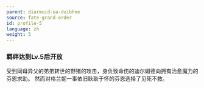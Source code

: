 ```yaml
---
parent: diarmuid-ua-duibhne
source: fate-grand-order
id: profile-5
language: zh
weight: 5
---
```


### 羁绊达到Lv.5后开放

受到同母异父的弟弟转世的野猪的攻击，身负致命伤的迪尔姆德向拥有治愈魔力的芬恩求助。
然而对格兰妮一事依旧耿耿于怀的芬恩选择了见死不救。
